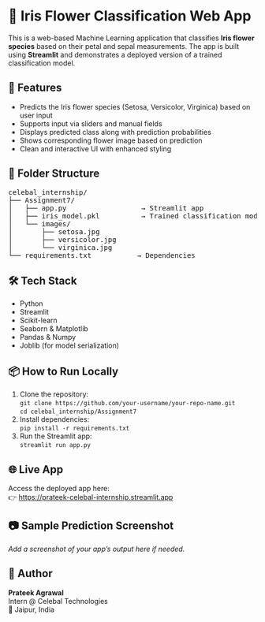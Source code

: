 <h1>🌸 Iris Flower Classification Web App</h1>

<p>This is a web-based Machine Learning application that classifies <strong>Iris flower species</strong> based on their petal and sepal measurements. The app is built using <strong>Streamlit</strong> and demonstrates a deployed version of a trained classification model.</p>

<h2>🚀 Features</h2>
<ul>
  <li>Predicts the Iris flower species (Setosa, Versicolor, Virginica) based on user input</li>
  <li>Supports input via sliders and manual fields</li>
  <li>Displays predicted class along with prediction probabilities</li>
  <li>Shows corresponding flower image based on prediction</li>
  <li>Clean and interactive UI with enhanced styling</li>
</ul>

<h2>📁 Folder Structure</h2>
<pre>
celebal_internship/  
├── Assignment7/  
│   ├── app.py                  → Streamlit app  
│   ├── iris_model.pkl          → Trained classification model (RandomForest)  
│   └── images/  
│       ├── setosa.jpg  
│       ├── versicolor.jpg  
│       └── virginica.jpg  
└── requirements.txt           → Dependencies
</pre>

<h2>🛠️ Tech Stack</h2>
<ul>
  <li>Python</li>
  <li>Streamlit</li>
  <li>Scikit-learn</li>
  <li>Seaborn & Matplotlib</li>
  <li>Pandas & Numpy</li>
  <li>Joblib (for model serialization)</li>
</ul>

<h2>📦 How to Run Locally</h2>
<ol>
  <li>Clone the repository:<br>
    <code>git clone https://github.com/your-username/your-repo-name.git</code><br>
    <code>cd celebal_internship/Assignment7</code>
  </li>
  <li>Install dependencies:<br>
    <code>pip install -r requirements.txt</code>
  </li>
  <li>Run the Streamlit app:<br>
    <code>streamlit run app.py</code>
  </li>
</ol>

<h2>🌐 Live App</h2>
<p>Access the deployed app here:<br>
👉 <a href="https://prateek-celebal-internship.streamlit.app" target="_blank">https://prateek-celebal-internship.streamlit.app</a></p>

<h2>📷 Sample Prediction Screenshot</h2>
<p><em>Add a screenshot of your app’s output here if needed.</em></p>

<h2>👤 Author</h2>
<p><strong>Prateek Agrawal</strong><br>
Intern @ Celebal Technologies<br>
📍 Jaipur, India</p>
